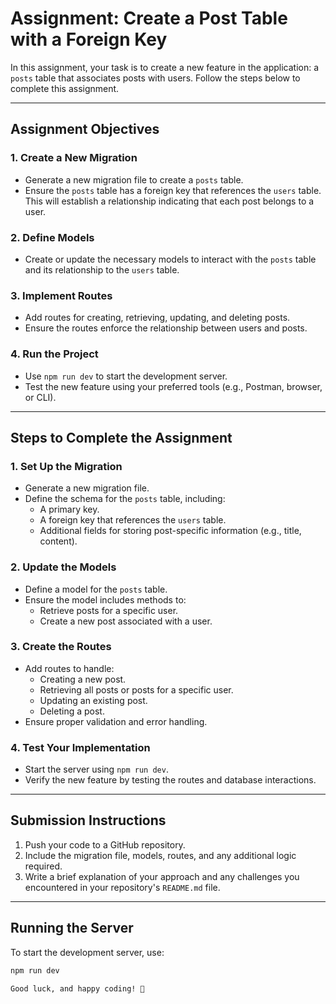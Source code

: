 # Assignment: Create a Post Table with a Foreign Key

In this assignment, your task is to create a new feature in the application: a `posts` table that associates posts with users. Follow the steps below to complete this assignment.

---

## Assignment Objectives

### 1. Create a New Migration
- Generate a new migration file to create a `posts` table.
- Ensure the `posts` table has a foreign key that references the `users` table. This will establish a relationship indicating that each post belongs to a user.

### 2. Define Models
- Create or update the necessary models to interact with the `posts` table and its relationship to the `users` table.

### 3. Implement Routes
- Add routes for creating, retrieving, updating, and deleting posts.
- Ensure the routes enforce the relationship between users and posts.

### 4. Run the Project
- Use `npm run dev` to start the development server.
- Test the new feature using your preferred tools (e.g., Postman, browser, or CLI).

---

## Steps to Complete the Assignment

### 1. Set Up the Migration
- Generate a new migration file.
- Define the schema for the `posts` table, including:
  - A primary key.
  - A foreign key that references the `users` table.
  - Additional fields for storing post-specific information (e.g., title, content).

### 2. Update the Models
- Define a model for the `posts` table.
- Ensure the model includes methods to:
  - Retrieve posts for a specific user.
  - Create a new post associated with a user.

### 3. Create the Routes
- Add routes to handle:
  - Creating a new post.
  - Retrieving all posts or posts for a specific user.
  - Updating an existing post.
  - Deleting a post.
- Ensure proper validation and error handling.

### 4. Test Your Implementation
- Start the server using `npm run dev`.
- Verify the new feature by testing the routes and database interactions.

---

## Submission Instructions

1. Push your code to a GitHub repository.
2. Include the migration file, models, routes, and any additional logic required.
3. Write a brief explanation of your approach and any challenges you encountered in your repository's `README.md` file.

---

## Running the Server

To start the development server, use:

```bash
npm run dev

Good luck, and happy coding! 🎉